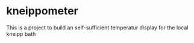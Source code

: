 # kneippometer
This is a project to build an self-sufficient temperatur display for the local kneipp bath
